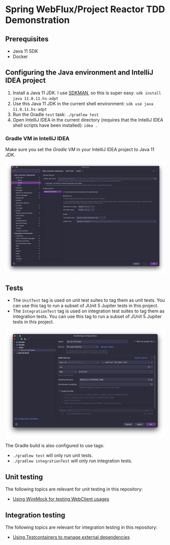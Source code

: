 # Spring WebFlux/Project Reactor TDD Demonstration

## Prerequisites 

- Java 11 SDK 
- Docker

## Configuring the Java environment and IntelliJ IDEA project

1. Install a Java 11 JDK. I use [SDKMAN](https://sdkman.io/), so this is super easy: `sdk install java 11.0.11.hs-adpt`
2. Use this Java 11 JDK in the current shell environment: `sdk use java 11.0.11.hs-adpt`
3. Run the Gradle `test` task: `./gradlew test`
4. Open IntelliJ IDEA in the current directory (requires that the IntelliJ IDEA shell scripts have been installed): `idea .`

### Gradle VM in IntelliJ IDEA

Make sure you set the *Gradle VM* in your IntelliJ IDEA project to Java 11 JDK. 

![Gradle preferences](./documentation/images/gradle-preferences.png)


## Tests

- The `UnitTest` tag is used on unit test suites to tag them as unit tests. You can use this tag to run a subset of JUnit 5 Jupiter tests in this project.
- The `IntegrationTest` tag is used on integration test suites to tag them as integration tests. You can use this tag to run a subset of JUnit 5 Jupiter tests in this project.

![Unit tests Run Configuration in IntelliJ IDEA](./documentation/images/unit-tests-run-configuration.png)

The Gradle build is also configured to use tags:
- `./gradlew test` will only run unit tests.
- `./gradlew integrationTest` will only run integration tests.


## Unit testing

The following topics are relevant for unit testing in this repository:

- [Using WireMock for testing WebClient usages](./documentation/wiremock-usage.md)


## Integration testing

The following topics are relevant for integration testing in this repository:

- [Using Testcontainers to manage external dependencies](./documentation/testcontainers-usage.md)
